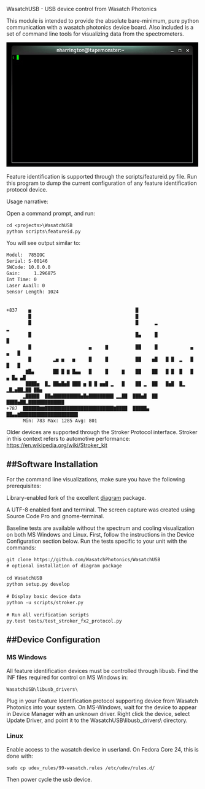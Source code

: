 WasatchUSB - USB device control from Wasatch Photonics 
 
This module is intended to provide the absolute bare-minimum, pure
python communication with a wasatch photonics device board. Also 
included is a set of command line tools for visualizing data from
the spectrometers.

![Continuous demo](/wasatchusb/assets/continuous_demo.gif "Spectrum and Temperature")

Feature identification is supported through the scripts/featureid.py file.
Run this program to dump the current configuration of any feature
identification protocol device.

Usage narrative:

Open a command prompt, and run:

    cd <projects>\WasatchUSB
    python scripts\featureid.py

You will see output similar to:

    Model:  785IOC
    Serial: S-00146
    SWCode: 10.0.0.0
    Gain:     1.296875
    Int Time: 0
    Laser Avail: 0
    Sensor Length: 1024

    
    +837    ▅                                      █                               
            █                                      █                               
            █                                      █      ▂                      ▂ 
            █                                      █▄     █                      █ 
            █                     ▄     ▇          ██     █            ▄     ▄   █ 
            █        ▂▅ ▅   ▅     █     █          ██    ▅█   █ █  ▂   █     █   █ 
           ▇█▄       ██ █ ▇ █▄▄   █     █     ▇    ██    ██   █ █  █   █   ▄ █▄ ▄█ 
           ████▅  █▂ ██▅█▅█ ███ ▅ █ █ ▅▅█ ▂   █    ██ ▂  ██   █▅█  █▂ ▂█▂▅██▂██ ██▅
          ▂█████  ██▅██████████▅█▅█████████ ▂▂██  ███▅█  ██   ████▅██▂█████████████
    +787  ██████▇▇█████████████████████████▇████  █████▄ ██▄▄▇█████████████████████
          Min: 783 Max: 1285 Avg: 801


Older devices are supported through the Stroker Protocol interface. Stroker in this
context refers to automotive performance: https://en.wikipedia.org/wiki/Stroker_kit


##Software Installation
---------------

For the command line visualizations, make sure you have the following prerequisites:

Library-enabled fork of the excellent [diagram](https://github.com/WasatchPhotonics/diagram) package.

A UTF-8 enabled font and terminal. The screen capture was created using
Source Code Pro and gnome-terminal.

Baseline tests are available without the spectrum and cooling
visualization on both MS Windows and Linux. First, follow the
instructions in the Device Configuration section below. Run the tests
specific to your unit with the commands:

    git clone https://github.com/WasatchPhotonics/WasatchUSB
    # optional installation of diagram package 

    cd WasatchUSB
    python setup.py develop

    # Display basic device data
    python -u scripts/stroker.py

    # Run all verification scripts
    py.test tests/test_stroker_fx2_protocol.py

##Device Configuration
--------------------

### MS Windows
All feature identification devices must be controlled through libusb.
Find the INF files required for control on MS Windows in:

    WasatchUSB\libusb_drivers\

Plug in your Feature Identification protocol supporting device from
Wasatch Photonics into your system. On MS-Windows, wait for the device
to appear in Device Manager with an unknown driver.  Right click the
device, select Update Driver, and point it to the
WasatchUSB\libusb_drivers\ directory.

### Linux
Enable access to the wasatch device in userland. On Fedora Core 24, this
is done with:

    sudo cp udev_rules/99-wasatch.rules /etc/udev/rules.d/

Then power cycle the usb device.



